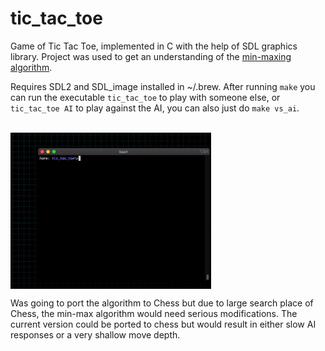 # tic_tac_toe

Game of Tic Tac Toe, implemented in C with the help of SDL graphics library. Project was used to get an
understanding of the [min-maxing algorithm](https://en.wikipedia.org/wiki/Minimax). 

Requires SDL2 and SDL_image installed in ~/.brew. After running ```make``` you can run the executable ```tic_tac_toe``` to play with someone else, or ```tic_tac_toe AI``` to play against the AI, you can also just do ```make vs_ai```.

<br>
<img align="top" height="250" src="https://github.com/ASSERT-game/tic_tac_toe/blob/master/resources/gameplay.gif" />
<br>

Was going to port the algorithm to Chess but due to large search place of Chess, the min-max algorithm would need serious modifications. The current version could be ported to chess but would result in either slow AI responses or a very shallow move depth.
